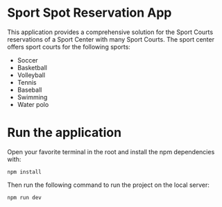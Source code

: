 # Sport Spot Reservation App

This application provides a comprehensive solution for the Sport Courts reservations of a Sport Center with many Sport Courts. The sport center offers sport courts for the following sports:

- Soccer
- Basketball
- Volleyball
- Tennis
- Baseball
- Swimming
- Water polo

# Run the application
Open your favorite terminal in the root and install the npm dependencies with:
```
npm install
```
Then run the following command to run the project on the local server:
```
npm run dev
```
